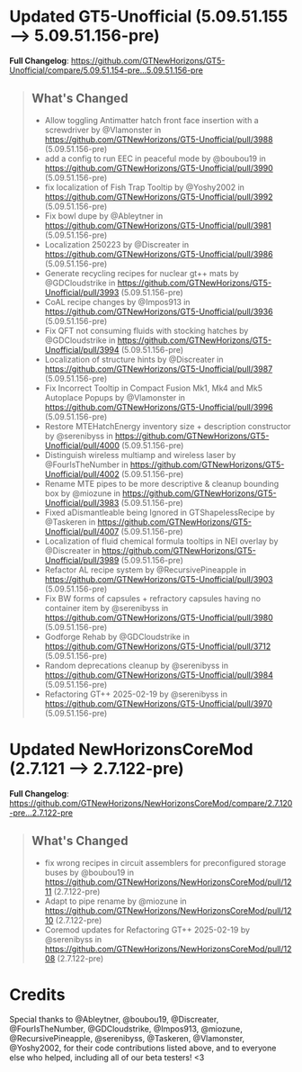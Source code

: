 # Updated GT5-Unofficial (5.09.51.155 -->  5.09.51.156-pre)
**Full Changelog**: https://github.com/GTNewHorizons/GT5-Unofficial/compare/5.09.51.154-pre...5.09.51.156-pre
>## What's Changed
> * Allow toggling Antimatter hatch front face insertion with a screwdriver by @Vlamonster in https://github.com/GTNewHorizons/GT5-Unofficial/pull/3988 (5.09.51.156-pre)
> * add a config to run EEC in peaceful mode by @boubou19 in https://github.com/GTNewHorizons/GT5-Unofficial/pull/3990 (5.09.51.156-pre)
> * fix localization of Fish Trap Tooltip by @Yoshy2002 in https://github.com/GTNewHorizons/GT5-Unofficial/pull/3992 (5.09.51.156-pre)
> * Fix bowl dupe by @Ableytner in https://github.com/GTNewHorizons/GT5-Unofficial/pull/3981 (5.09.51.156-pre)
> * Localization 250223 by @Discreater in https://github.com/GTNewHorizons/GT5-Unofficial/pull/3986 (5.09.51.156-pre)
> * Generate recycling recipes for nuclear gt++ mats by @GDCloudstrike in https://github.com/GTNewHorizons/GT5-Unofficial/pull/3993 (5.09.51.156-pre)
> * CoAL recipe changes by @Impos913 in https://github.com/GTNewHorizons/GT5-Unofficial/pull/3936 (5.09.51.156-pre)
> * Fix QFT not consuming fluids with stocking hatches by @GDCloudstrike in https://github.com/GTNewHorizons/GT5-Unofficial/pull/3994 (5.09.51.156-pre)
> * Localization of structure hints by @Discreater in https://github.com/GTNewHorizons/GT5-Unofficial/pull/3987 (5.09.51.156-pre)
> * Fix Incorrect Tooltip in Compact Fusion Mk1, Mk4 and Mk5 Autoplace Popups by @Vlamonster in https://github.com/GTNewHorizons/GT5-Unofficial/pull/3996 (5.09.51.156-pre)
> * Restore MTEHatchEnergy inventory size + description constructor by @serenibyss in https://github.com/GTNewHorizons/GT5-Unofficial/pull/4000 (5.09.51.156-pre)
> * Distinguish wireless multiamp and wireless laser by @FourIsTheNumber in https://github.com/GTNewHorizons/GT5-Unofficial/pull/4002 (5.09.51.156-pre)
> * Rename MTE pipes to be more descriptive & cleanup bounding box by @miozune in https://github.com/GTNewHorizons/GT5-Unofficial/pull/3983 (5.09.51.156-pre)
> * Fixed aDismantleable being Ignored in GTShapelessRecipe by @Taskeren in https://github.com/GTNewHorizons/GT5-Unofficial/pull/4007 (5.09.51.156-pre)
> * Localization of fluid chemical formula tooltips in NEI overlay by @Discreater in https://github.com/GTNewHorizons/GT5-Unofficial/pull/3989 (5.09.51.156-pre)
> * Refactor AL recipe system by @RecursivePineapple in https://github.com/GTNewHorizons/GT5-Unofficial/pull/3903 (5.09.51.156-pre)
> * Fix BW forms of capsules + refractory capsules having no container item by @serenibyss in https://github.com/GTNewHorizons/GT5-Unofficial/pull/3980 (5.09.51.156-pre)
> * Godforge Rehab by @GDCloudstrike in https://github.com/GTNewHorizons/GT5-Unofficial/pull/3712 (5.09.51.156-pre)
> * Random deprecations cleanup by @serenibyss in https://github.com/GTNewHorizons/GT5-Unofficial/pull/3984 (5.09.51.156-pre)
> * Refactoring GT++ 2025-02-19 by @serenibyss in https://github.com/GTNewHorizons/GT5-Unofficial/pull/3970 (5.09.51.156-pre)
>

# Updated NewHorizonsCoreMod (2.7.121 -->  2.7.122-pre)
**Full Changelog**: https://github.com/GTNewHorizons/NewHorizonsCoreMod/compare/2.7.120-pre...2.7.122-pre
>## What's Changed
> * fix wrong recipes in circuit assemblers for preconfigured storage buses by @boubou19 in https://github.com/GTNewHorizons/NewHorizonsCoreMod/pull/1211 (2.7.122-pre)
> * Adapt to pipe rename by @miozune in https://github.com/GTNewHorizons/NewHorizonsCoreMod/pull/1210 (2.7.122-pre)
> * Coremod updates for Refactoring GT++ 2025-02-19 by @serenibyss in https://github.com/GTNewHorizons/NewHorizonsCoreMod/pull/1208 (2.7.122-pre)
>

# Credits
Special thanks to @Ableytner, @boubou19, @Discreater, @FourIsTheNumber, @GDCloudstrike, @Impos913, @miozune, @RecursivePineapple, @serenibyss, @Taskeren, @Vlamonster, @Yoshy2002, for their code contributions listed above, and to everyone else who helped, including all of our beta testers! <3